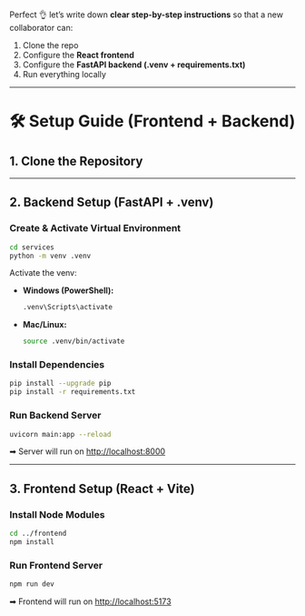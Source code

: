 Perfect 👌 let’s write down **clear step-by-step instructions** so that a new collaborator can:

1. Clone the repo
2. Configure the **React frontend**
3. Configure the **FastAPI backend (.venv + requirements.txt)**
4. Run everything locally

---

# 🛠️ Setup Guide (Frontend + Backend)

## 1. Clone the Repository

---

## 2. Backend Setup (FastAPI + .venv)

### Create & Activate Virtual Environment

```bash
cd services
python -m venv .venv
```

Activate the venv:

* **Windows (PowerShell):**

  ```bash
  .venv\Scripts\activate
  ```
* **Mac/Linux:**

  ```bash
  source .venv/bin/activate
  ```

### Install Dependencies

```bash
pip install --upgrade pip
pip install -r requirements.txt
```

### Run Backend Server

```bash
uvicorn main:app --reload
```

➡ Server will run on [http://localhost:8000](http://localhost:8000)

---

## 3. Frontend Setup (React + Vite)

### Install Node Modules

```bash
cd ../frontend
npm install
```

### Run Frontend Server

```bash
npm run dev
```

➡ Frontend will run on [http://localhost:5173](http://localhost:5173)
